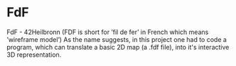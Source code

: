 # FdF
FdF - 42Heilbronn
(FDF is short for ’fil de fer’ in French which means ’wireframe model’)
As the name suggests, in this project one had to code a program, which can translate a basic 2D map (a .fdf file), into it's 
interactive 3D representation.
